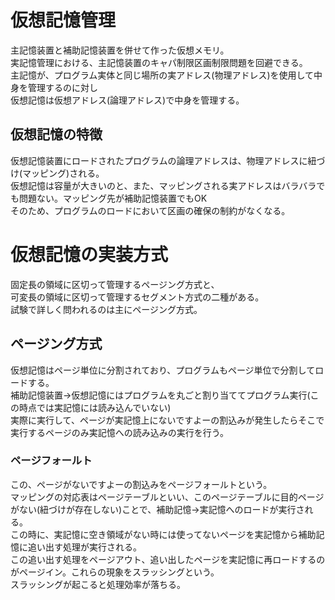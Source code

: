 <h1>仮想記憶管理</h1>
主記憶装置と補助記憶装置を併せて作った仮想メモリ。<br>
実記憶管理における、主記憶装置のキャパ制限区画制限問題を回避できる。<br>
主記憶が、プログラム実体と同じ場所の実アドレス(物理アドレス)を使用して中身を管理するのに対し<br>
仮想記憶は仮想アドレス(論理アドレス)で中身を管理する。<br>
<h2>仮想記憶の特徴</h2>
仮想記憶装置にロードされたプログラムの論理アドレスは、物理アドレスに紐づけ(マッピング)される。<br>
仮想記憶は容量が大きいのと、また、マッピングされる実アドレスはバラバラでも問題ない。マッピング先が補助記憶装置でもOK<br>
そのため、プログラムのロードにおいて区画の確保の制約がなくなる。<br>
<h1>仮想記憶の実装方式</h1>
固定長の領域に区切って管理するページング方式と、<br>
可変長の領域に区切って管理するセグメント方式の二種がある。<br>
試験で詳しく問われるのは主にページング方式。
<h2>ページング方式</h2>
仮想記憶はページ単位に分割されており、プログラムもページ単位で分割してロードする。<br>
補助記憶装置→仮想記憶にはプログラムを丸ごと割り当ててプログラム実行(この時点では実記憶には読み込んでいない)<br>
実際に実行して、ページが実記憶上にないですよーの割込みが発生したらそこで実行するページのみ実記憶への読み込みの実行を行う。<br>
<h3>ページフォールト</h3>
この、ページがないですよーの割込みをページフォールトという。<br>
マッピングの対応表はページテーブルといい、このページテーブルに目的ページがない(紐づけが存在しない)ことで、補助記憶→実記憶へのロードが実行される。<br>
この時に、実記憶に空き領域がない時には使ってないページを実記憶から補助記憶に追い出す処理が実行される。<br>
この追い出す処理をページアウト、追い出したページを実記憶に再ロードするのがページイン。これらの現象をスラッシングという。<br>
スラッシングが起こると処理効率が落ちる。
